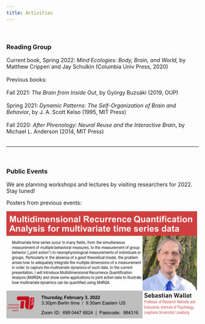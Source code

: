 ```yaml
---
title: Activities
---
```




<br>

### Reading Group

Current book, Spring 2022: *Mind Ecologies: Body, Brain, and World,* by Matthew Crippen and Jay Schulkin (Columbia Univ Press, 2020)
<br>
<br>
Previous books: 
<br>
<br>
Fall 2021: *The Brain from Inside Out*, by György Buzsáki (2019, OUP)
<br>
<br>
Spring 2021: *Dynamic Patterns: The Self-Organization of Brain and Behavior*, by J. A. Scott Kelso (1995, MIT Press)
<br>
<br>
Fall 2020: *After Phrenology: Neural Reuse and the Interactive Brain*, by Michael L. Anderson (2014, MIT Press)
<br>
<br>

---
<br>


### Public Events

We are planning workshops and lectures by visiting researchers for 2022. Stay tuned!

Posters from previous events:

<img width="500" src="/SebWallotPoster.png" title="Seb Wallot talk, February 3, 2022" alt="Seb Wallot talk, February 3, 2022"/>


